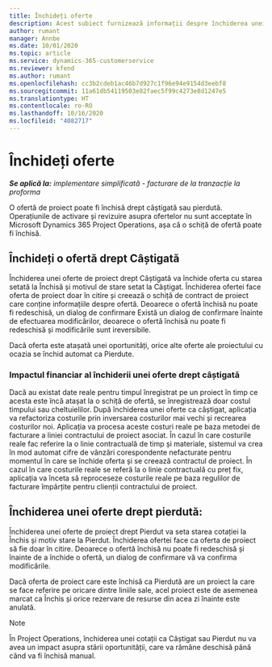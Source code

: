 ```yaml
---
title: Închideți oferte
description: Acest subiect furnizează informații despre închiderea unei oferte în Project Operations.
author: rumant
manager: Annbe
ms.date: 10/01/2020
ms.topic: article
ms.service: dynamics-365-customerservice
ms.reviewer: kfend
ms.author: rumant
ms.openlocfilehash: cc3b2cdeb1ac46b7d927c1f96e94e9154d3eebf8
ms.sourcegitcommit: 11a61db54119503e82faec5f99c4273e8d1247e5
ms.translationtype: HT
ms.contentlocale: ro-RO
ms.lasthandoff: 10/16/2020
ms.locfileid: "4082717"
---
```

# <a name="close-quotes"></a>Închideți oferte 

_**Se aplică la:** implementare simplificată - facturare de la tranzacție la proforma_

O ofertă de proiect poate fi închisă drept câștigată sau pierdută. Operațiunile de activare și revizuire asupra ofertelor nu sunt acceptate în Microsoft Dynamics 365 Project Operations, așa că o schiță de ofertă poate fi închisă.

## <a name="close-a-quote-as-won"></a>Închideți o ofertă drept Câștigată

Închiderea unei oferte de proiect drept Câștigată va închide oferta cu starea setată la Închisă și motivul de stare setat la Câștigat. Închiderea ofertei face oferta de proiect doar în citire și creează o schiță de contract de proiect care conține informațiile despre ofertă. Deoarece o ofertă închisă nu poate fi redeschisă, un dialog de confirmare Există un dialog de confirmare înainte de efectuarea modificărilor, deoarece o ofertă închisă nu poate fi redeschisă și modificările sunt ireversibile.

Dacă oferta este atașată unei oportunități, orice alte oferte ale proiectului cu ocazia se închid automat ca Pierdute.

### <a name="financial-impact-of-closing-a-quote-as-won"></a>Impactul financiar al închiderii unei oferte drept câștigată

Dacă au existat date reale pentru timpul înregistrat pe un proiect în timp ce acesta este încă atașat la o schiță de ofertă, se înregistrează doar costul timpului sau cheltuielilor. După închiderea unei oferte ca câștigat, aplicația va refactoriza costurile prin inversarea costurilor mai vechi și recrearea costurilor noi. Aplicația va procesa aceste costuri reale pe baza metodei de facturare a liniei contractului de proiect asociat. În cazul în care costurile reale fac referire la o linie contractuală de timp și materiale, sistemul va crea în mod automat cifre de vânzări corespondente nefacturate pentru momentul în care se închide oferta și se creează contractul de proiect. În cazul în care costurile reale se referă la o linie contractuală cu preț fix, aplicația va înceta să reproceseze costurile reale pe baza regulilor de facturare împărțite pentru clienții contractului de proiect.

## <a name="closing-a-quote-as-lost"></a>Închiderea unei oferte drept pierdută:

Închiderea unei oferte de proiect drept Pierdut va seta starea cotației la Închis și motiv stare la Pierdut. Închiderea ofertei face ca oferta de proiect să fie doar în citire. Deoarece o ofertă închisă nu poate fi redeschisă și înainte de a închide o ofertă, un dialog de confirmare vă va confirma modificările.

Dacă oferta de proiect care este închisă ca Pierdută are un proiect la care se face referire pe oricare dintre liniile sale, acel proiect este de asemenea marcat ca Închis și orice rezervare de resurse din acea zi înainte este anulată.

> [!NOTE]
> În Project Operations, închiderea unei cotații ca Câștigat sau Pierdut nu va avea un impact asupra stării oportunității, care va rămâne deschisă până când va fi închisă manual.
